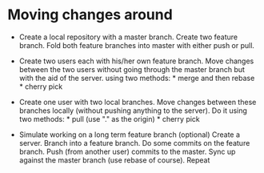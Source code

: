 # Moving changes around

* Create a local repository with a master branch. Create two feature branch.
    Fold both feature branches into master with either push or pull.

* Create two users each with his/her own feature branch. Move changes between
    the two users without going through the master branch but with the aid
    of the server. using two methods:
        * merge and then rebase
        * cherry pick

* Create one user with two local branches. Move changes between these branches
    locally (without pushing anything to the server).
    Do it using two methods:
        * pull (use "." as the origin)
        * cherry pick

* Simulate working on a long term feature branch (optional)
    Create a server.
    Branch into a feature branch.
    Do some commits on the feature branch.
    Push (from another user) commits to the master.
    Sync up against the master branch (use rebase of course).
    Repeat
